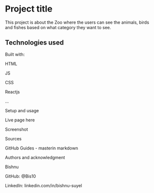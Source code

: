 # Project title

This project is about the Zoo where the users can see the animals, birds and fishes based on what category they want to see.

## Technologies used

Built with:

HTML  

JS  

CSS  

Reactjs   

...   

Setup and usage   

Live page here  


Screenshot  

Sources  

GitHub Guides - masterin markdown   


Authors and acknowledgment  

Bishnu  


GitHub: @Bis10

LinkedIn: linkedin.com/in/bishnu-suyel
